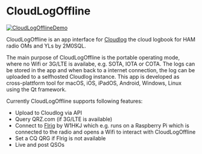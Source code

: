 # CloudLogOffline

[![CloudLogOfflineDemo](http://img.youtube.com/vi/fIP1E9rO_GM/0.jpg)](http://www.youtube.com/watch?v=fIP1E9rO_GM "CloudLogOffline Demo")

CloudLogOffline is an app interface for [Cloudlog](https://github.com/magicbug/Cloudlog) the cloud logbook for HAM radio OMs and YLs by 2M0SQL.

The main purpose of CloudLogOffline is the portable operating mode, where no Wifi or 3G/LTE is availabe, e.g. SOTA, IOTA or COTA. The logs can be stored in the app and when back to a internet connection, the log can be uploaded to a selfhosted Cloudlog instance. This app is developed as cross-plattform tool for macOS, iOS, iPadOS, Android, Windows, Linux using the Qt framework.

Currently CloudLogOffline supports following features:

- Upload to Cloudlog via API 
- Query QRZ.com (if 3G/LTE is available)
- Connect to [Flrig](http://www.w1hkj.com) by W1HKJ which e.g. runs on a Raspberry Pi which is connected to the radio and opens a Wifi to interact with CloudLogOffline
- Set a CQ QRG if Flrig is not available
- Live and post QSOs
